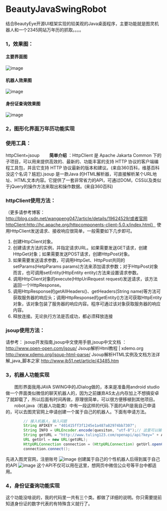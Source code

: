 # BeautyJavaSwingRobot
结合BeautyEye开源UI框架实现的较美观的Java桌面程序，主要功能就是图灵机器人和一个2345网站万年历的抓取。。。。
### 1，效果图：
####   主要界面图
![image](https://github.com/Snailclimb/BeautyJavaSwingRobot/blob/master/Images/%E4%B8%BB%E8%A6%81%E7%95%8C%E9%9D%A2%E6%95%88%E6%9E%9C%E5%9B%BE.png)
####   机器人效果图
![image](https://github.com/Snailclimb/BeautyJavaSwingRobot/blob/master/Images/%E6%9C%BA%E5%99%A8%E4%BA%BA%E6%95%88%E6%9E%9C%E5%9B%BE.png)
####   身份证查询效果图
![image](https://github.com/Snailclimb/BeautyJavaSwingRobot/blob/master/Images/%E8%BA%AB%E4%BB%BD%E8%AF%81%E6%9F%A5%E8%AF%A2%E6%95%88%E6%9E%9C%E5%9B%BE.png)
### 2，图形化界面万年历功能实现
### **使用工具**：
httpClient+jsoup
　　**简单介绍** ：HttpClient 是 Apache Jakarta Common 下的子项目，可以用来提供高效的、最新的、功能丰富的支持 HTTP 协议的客户端编程工具包，并且它支持 HTTP 协议最新的版本和建议。(来自360百科，维基百科没这个名词？尴尬).jsoup 是一款Java 的HTML解析器，可直接解析某个URL地址、HTML文本内容。它提供了一套非常省力的API，可通过DOM，CSS以及类似于jQuery的操作方法来取出和操作数据。(来自360百科)

###  **httpClient使用方法**：
（更多请参考博客：http://blog.csdn.net/wangpeng047/article/details/19624529/或者官网httpClient:http://hc.apache.org/httpcomponents-client-5.0.x/index.html）
使用HttpClient发送请求、接收响应很简单，一般需要如下几步即可。
1. 创建HttpClient对象。
2. 创建请求方法的实例，并指定请求URL。如果需要发送GET请求，创建HttpGet对象；如果需要发送POST请求，创建HttpPost对象。
3. 如果需要发送请求参数，可调用HttpGet、HttpPost共同的setParams(HetpParams params)方法来添加请求参数；对于HttpPost对象而言，也可调用setEntity(HttpEntity entity)方法来设置请求参数。
4. 调用HttpClient对象的execute(HttpUriRequest request)发送请求，该方法返回一个HttpResponse。
5. 调用HttpResponse的getAllHeaders()、getHeaders(String name)等方法可获取服务器的响应头；调用HttpResponse的getEntity()方法可获取HttpEntity对象，该对象包装了服务器的响应内容。程序可通过该对象获取服务器的响应内容。
6. 释放连接。无论执行方法是否成功，都必须释放连接
### **jsoup使用方法**：
请参考：
 jsoup开发指南,jsoup中文使用手册,jsoup中文文档 ：
  http://www.open-open.com/jsoup/
Jsoup解析Html教程 | xdemo.org
  http://www.xdemo.org/jsoup-html-parse/
Jsoup解析HTML实例及文档方法详解_java_脚本之家  http://www.jb51.net/article/43485.htm
### 3，机器人功能实现
　　图形界面我用JAVA SWING中的JDialog做的，本来是准备用android studio 做一个界面类似微信的聊天机器人的，因为之前嫌弃AS太占内存加上不想搞安卓了就卸载了，所以后面有时间再做，原理很简单，可以很方便移植到其他项目。
　　robot.java（机器人功能类）中有一段这样的代码.下面的API是我自己申请的，可以去图灵官网上申请创建一个属于自己的机器人。下面有申请方法。
```java
		// 接入机器人，输入问题
		String APIKEY = "401415ff3f1245e1a487a82974bb7307";
		String INFO = URLEncoder.encode(quesiton, "utf-8");// 这里可以输入问题
		String getURL = "http://www.tuling123.com/openapi/api?key=" + APIKEY + "&info=" + INFO;
		URL getUrl = new URL(getURL);
		HttpURLConnection connection = (HttpURLConnection) getUrl.openConnection();
		connection.connect();
```
先进入图灵官网，注册账号
![image](https://github.com/Snailclimb/BeautyJavaSwingRobot/blob/master/Images/%E5%9B%BE%E7%81%B5%E5%AE%98%E7%BD%91.png)
创建属于自己的个性机器人后得到属于自己的API
![image](https://github.com/Snailclimb/BeautyJavaSwingRobot/blob/master/Images/%E5%9B%BE%E7%81%B5api%E8%8E%B7%E5%8F%96.png)
这个API不仅可以用在这里，想网页中微信公众号等平台中都适用。
###  4，身份证查询功能实现
这个功能没啥说的，我的代码里一共有三个类。都做了详细的说明。你只需要提前知道身份证的数字代表的有特殊含义就行了。
